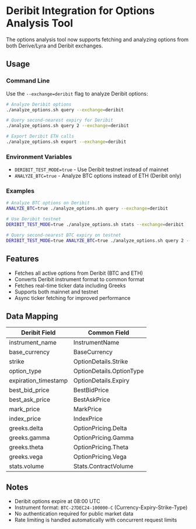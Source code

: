 # Deribit Integration for Options Analysis Tool

The options analysis tool now supports fetching and analyzing options from both Derive/Lyra and Deribit exchanges.

## Usage

### Command Line

Use the `--exchange=deribit` flag to analyze Deribit options:

```bash
# Analyze Deribit options
./analyze_options.sh query --exchange=deribit

# Query second-nearest expiry for Deribit
./analyze_options.sh query 2 --exchange=deribit

# Export Deribit ETH calls
./analyze_options.sh export --exchange=deribit
```

### Environment Variables

- `DERIBIT_TEST_MODE=true` - Use Deribit testnet instead of mainnet
- `ANALYZE_BTC=true` - Analyze BTC options instead of ETH (Deribit only)

### Examples

```bash
# Analyze BTC options on Deribit
ANALYZE_BTC=true ./analyze_options.sh query --exchange=deribit

# Use Deribit testnet
DERIBIT_TEST_MODE=true ./analyze_options.sh stats --exchange=deribit

# Query second-nearest BTC expiry on testnet
DERIBIT_TEST_MODE=true ANALYZE_BTC=true ./analyze_options.sh query 2 --exchange=deribit
```

## Features

- Fetches all active options from Deribit (BTC and ETH)
- Converts Deribit instrument format to common format
- Fetches real-time ticker data including Greeks
- Supports both mainnet and testnet
- Async ticker fetching for improved performance

## Data Mapping

| Deribit Field | Common Field |
|---------------|--------------|
| instrument_name | InstrumentName |
| base_currency | BaseCurrency |
| strike | OptionDetails.Strike |
| option_type | OptionDetails.OptionType |
| expiration_timestamp | OptionDetails.Expiry |
| best_bid_price | BestBidPrice |
| best_ask_price | BestAskPrice |
| mark_price | MarkPrice |
| index_price | IndexPrice |
| greeks.delta | OptionPricing.Delta |
| greeks.gamma | OptionPricing.Gamma |
| greeks.theta | OptionPricing.Theta |
| greeks.vega | OptionPricing.Vega |
| stats.volume | Stats.ContractVolume |

## Notes

- Deribit options expire at 08:00 UTC
- Instrument format: `BTC-27DEC24-100000-C` (Currency-Expiry-Strike-Type)
- No authentication required for public market data
- Rate limiting is handled automatically with concurrent request limits